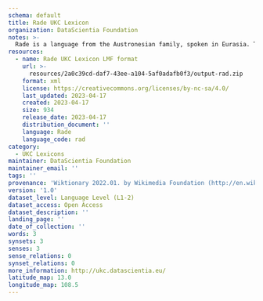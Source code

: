 ```yaml
---
schema: default
title: Rade UKC Lexicon
organization: DataScientia Foundation
notes: >-
  Rade is a language from the Austronesian family, spoken in Eurasia. The UKC Lexicon of Rade is represented as a lexico-semantic network. It consists of words, word senses, synsets, as well as sense-level and synset-level relationships.
resources:
  - name: Rade UKC Lexicon LMF format
    url: >-
      resources/2a0c39cd-daf7-43ee-a104-5af0adafb0f3/output-rad.zip
    format: xml
    license: https://creativecommons.org/licenses/by-nc-sa/4.0/
    last_updated: 2023-04-17
    created: 2023-04-17
    size: 934
    release_date: 2023-04-17
    distribution_document: ''
    language: Rade
    language_code: rad
category:
  - UKC Lexicons
maintainer: DataScientia Foundation
maintainer_email: ''
tags: ''
provenance: 'Wiktionary 2022.01. by Wikimedia Foundation (http://en.wiktionary.org); Princeton WordNet 2.1 by Princeton University (https://wordnet.princeton.edu)'
version: '1.0'
dataset_level: Language Level (L1-2)
dataset_access: Open Access
dataset_description: ''
landing_page: ''
date_of_collection: ''
words: 3
synsets: 3
senses: 3
sense_relations: 0
synset_relations: 0
more_information: http://ukc.datascientia.eu/
latitude_map: 13.0
longitude_map: 108.5
---
```

